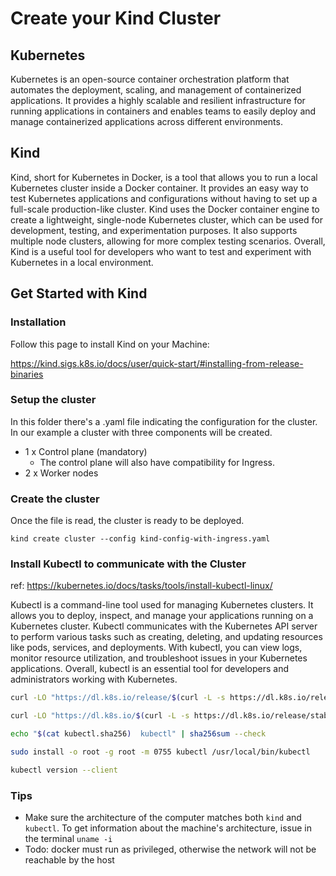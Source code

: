 # Create your Kind Cluster

## Kubernetes
Kubernetes is an open-source container orchestration platform that automates the deployment, scaling, and management of containerized applications. It provides a highly scalable and resilient infrastructure for running applications in containers and enables teams to easily deploy and manage containerized applications across different environments.

## Kind
Kind, short for Kubernetes in Docker, is a tool that allows you to run a local Kubernetes cluster inside a Docker container. It provides an easy way to test Kubernetes applications and configurations without having to set up a full-scale production-like cluster. Kind uses the Docker container engine to create a lightweight, single-node Kubernetes cluster, which can be used for development, testing, and experimentation purposes. It also supports multiple node clusters, allowing for more complex testing scenarios. Overall, Kind is a useful tool for developers who want to test and experiment with Kubernetes in a local environment.

## Get Started with Kind

### Installation

Follow this page to install Kind on your Machine:

https://kind.sigs.k8s.io/docs/user/quick-start/#installing-from-release-binaries

### Setup the cluster

In this folder there's a .yaml file indicating the configuration for the cluster. In our example a cluster with three components will be created.

- 1 x Control plane (mandatory)
    - The control plane will also have compatibility for Ingress.
- 2 x Worker nodes


### Create the cluster

Once the file is read, the cluster is ready to be deployed.

`kind create cluster --config kind-config-with-ingress.yaml`

### Install Kubectl to communicate with the Cluster

ref: https://kubernetes.io/docs/tasks/tools/install-kubectl-linux/

Kubectl is a command-line tool used for managing Kubernetes clusters. It allows you to deploy, inspect, and manage your applications running on a Kubernetes cluster. Kubectl communicates with the Kubernetes API server to perform various tasks such as creating, deleting, and updating resources like pods, services, and deployments. With kubectl, you can view logs, monitor resource utilization, and troubleshoot issues in your Kubernetes applications. Overall, kubectl is an essential tool for developers and administrators working with Kubernetes.


```bash
curl -LO "https://dl.k8s.io/release/$(curl -L -s https://dl.k8s.io/release/stable.txt)/bin/linux/amd64/kubectl"

curl -LO "https://dl.k8s.io/$(curl -L -s https://dl.k8s.io/release/stable.txt)/bin/linux/amd64/kubectl.sha256"

echo "$(cat kubectl.sha256)  kubectl" | sha256sum --check

sudo install -o root -g root -m 0755 kubectl /usr/local/bin/kubectl

kubectl version --client
```

### Tips

- Make sure the architecture of the computer matches both `kind` and `kubectl`. To get information about the machine's architecture, issue in the terminal `uname -i`
- Todo: docker must run as privileged, otherwise the network will not be reachable by the host
